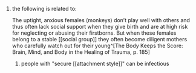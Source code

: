 1. the following is related to:

	The uptight, anxious females (monkeys) don’t play well with others and thus often lack social support when they give birth and are at high risk for neglecting or abusing their firstborns. But when these females belong to a stable [[social group]] they often become diligent mothers who carefully watch out for their young^[The Body Keeps the Score: Brain, Mind, and Body in the Healing of Trauma, p. 185]
	
	1. people with "secure [[attachment style]]" can be infectious